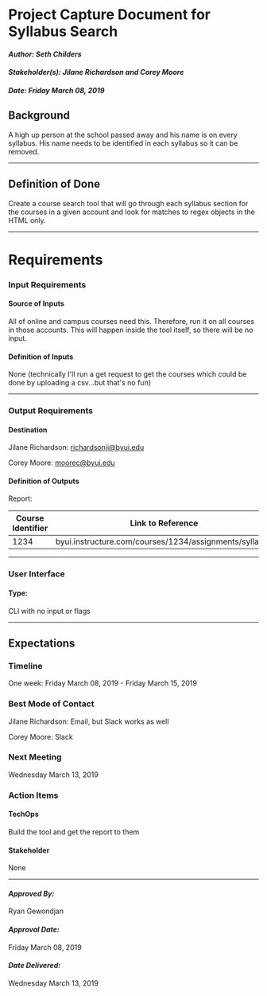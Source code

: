 # Project Capture Document for Syllabus Search
#### *Author: Seth Childers*
#### *Stakeholder(s): Jilane Richardson and Corey Moore*
#### *Date: Friday March 08, 2019*


## Background

A high up person at the school passed away and his name is on every syllabus. His name needs to be identified in each syllabus so it can be removed.

-----

## Definition of Done
Create a course search tool that will go through each syllabus section for the courses in a given account and look for matches to regex objects in the HTML only.

-----

# Requirements

### Input Requirements

#### Source of Inputs

All of online and campus courses need this. Therefore, run it on all courses in those accounts. This will happen inside the tool itself, so there will be no input.

#### Definition of Inputs

None (technically I'll run a get request to get the courses which could be done by uploading a csv...but that's no fun)

---

### Output Requirements
#### Destination

Jilane Richardson: richardsonji@byui.edu

Corey Moore: moorec@byui.edu

#### Definition of Outputs

Report: 

| Course Identifier | Link to Reference |
| ----------------- | ----------------- |
| 1234 | byui.instructure.com/courses/1234/assignments/syllabus |

---

### User Interface

#### Type:

CLI with no input or flags

-----

## Expectations

### Timeline
One week: Friday March 08, 2019 - Friday March 15, 2019

### Best Mode of Contact
Jilane Richardson: Email, but Slack works as well

Corey Moore: Slack

### Next Meeting
Wednesday March 13, 2019

### Action Items
<!-- Recap Meeting -->
#### TechOps
Build the tool and get the report to them

#### Stakeholder
None

-----

#### *Approved By:* 
Ryan Gewondjan

#### *Approval Date:*
Friday March 08, 2019

#### *Date Delivered:*
Wednesday March 13, 2019
